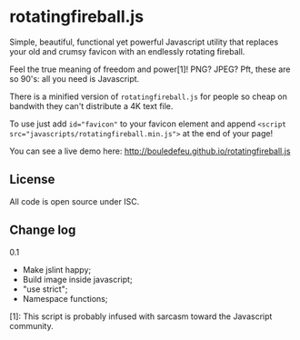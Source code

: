 rotatingfireball.js
===================

Simple, beautiful, functional yet powerful Javascript utility that
replaces your old and crumsy favicon with an endlessly rotating fireball.

Feel the true meaning of freedom and power[1]! PNG? JPEG? Pft, these are
so 90's: all you need is Javascript.

There is a minified version of `rotatingfireball.js` for people so
cheap on bandwith they can't distribute a 4K text file.

To use just add `id="favicon"` to your favicon element and append
`<script src="javascripts/rotatingfireball.min.js">` at the end of your
page!

You can see a live demo here: http://bouledefeu.github.io/rotatingfireball.js

License
-------

All code is open source under ISC.

Change log
----------

0.1

* Make jslint happy;
* Build image inside javascript;
* "use strict";
* Namespace functions;

[1]: This script is probably infused with sarcasm toward the Javascript
     community.
